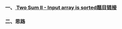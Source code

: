 ### 一、[ Two Sum II - Input array is sorted题目链接](https://leetcode.com/problems/two-sum-ii-input-array-is-sorted/)
### 二、思路